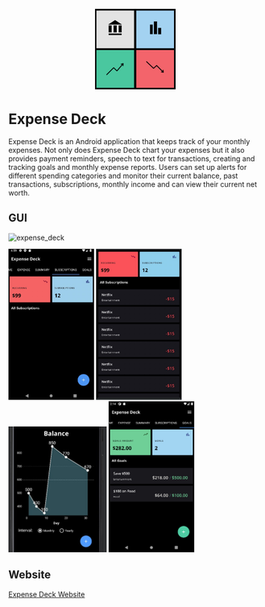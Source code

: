 <p align="center">
    <img width="160" height="160" src="phase1/logo.png">
</p>


# Expense Deck

Expense Deck is an Android application that keeps track of your monthly expenses. Not only does Expense Deck chart your expenses but it also provides payment reminders, speech to text for transactions, creating and tracking goals and monthly expense reports. Users can set up alerts for different spending categories and monitor their current balance, past transactions, subscriptions, monthly income and can view their current net worth. 

## GUI
![expense_deck](https://user-images.githubusercontent.com/74755873/127786710-53f8976a-cd5e-4713-ab96-74bbc935b8c1.png)

<p align="">
  <img src ="phase1/temp_gui.jpg" width="170" height="300">
  <img src ="phase1/temp_gui2.JPEG" width="170" height="300">
  <img src ="phase1/graph.jpg" width="195" height="250">
    <img src ="phase1/goals_tab.png" width="170" height="300">
</p>

## Website

[Expense Deck Website](http://34.130.135.14:81/)
